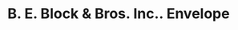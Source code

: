 ---
doi: 10.7916/D8NS2620
date_other: '1912'
date_other_textual: '1912'
form: printed ephemera
genre:
- Envelopes
name:
- B. E. Block & Bros. Inc.
object_in_context_url: https://biggert.cul.columbia.edu/items/view/ave_biggert_01383
subject_hierarchical_geographic:
- Norristown, Pennsylvania, United States
subject_name:
- B. E. Block & Bros. Inc.
title: B. E. Block & Bros. Inc.. Envelope
sort_title: B. E. Block & Bros. Inc.. Envelope
call_number: ave_biggert_01383
coordinates:
- 40.12,-75.34166666666667
pid: ave_biggert_01383
identifiers: ave_biggert_01383
thumbnail: https://derivativo-2.library.columbia.edu/iiif/2/ldpd:344607/full/!256,256/0/native.jpg
permalink: "/biggert/ave_biggert_01383/"
layout: iiif-image-page
---